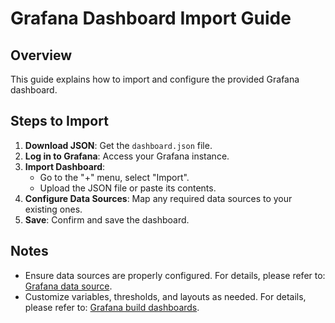 # Grafana Dashboard Import Guide

## Overview

This guide explains how to import and configure the provided Grafana dashboard.

## Steps to Import

1. **Download JSON**: Get the `dashboard.json` file.
2. **Log in to Grafana**: Access your Grafana instance.
3. **Import Dashboard**:
    - Go to the "+" menu, select "Import".
    - Upload the JSON file or paste its contents.
4. **Configure Data Sources**: Map any required data sources to your existing ones.
5. **Save**: Confirm and save the dashboard.

## Notes

- Ensure data sources are properly configured. For details, please refer to: [Grafana data source](https://grafana.com/docs/grafana/latest/datasources/prometheus/).
- Customize variables, thresholds, and layouts as needed. For details, please refer to: [Grafana build dashboards](https://grafana.com/docs/grafana/latest/dashboards/build-dashboards/).